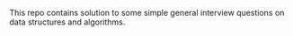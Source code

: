 This repo contains solution to some simple general interview questions on data structures and algorithms.
